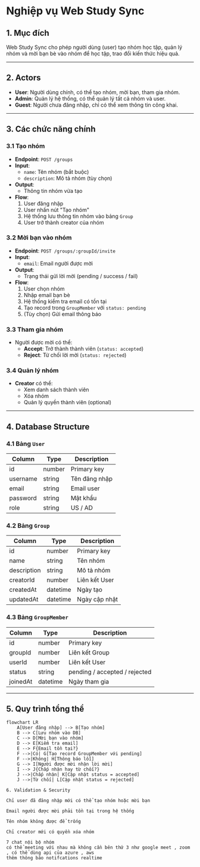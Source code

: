 # Nghiệp vụ Web Study Sync

## 1. Mục đích
Web Study Sync cho phép người dùng (user) tạo nhóm học tập, quản lý nhóm và mời bạn bè vào nhóm để học tập, trao đổi kiến thức hiệu quả.

---

## 2. Actors
- **User**: Người dùng chính, có thể tạo nhóm, mời bạn, tham gia nhóm.
- **Admin**: Quản lý hệ thống, có thể quản lý tất cả nhóm và user.
- **Guest**: Người chưa đăng nhập, chỉ có thể xem thông tin công khai.

---

## 3. Các chức năng chính

### 3.1 Tạo nhóm
- **Endpoint**: `POST /groups`
- **Input**:
  - `name`: Tên nhóm (bắt buộc)
  - `description`: Mô tả nhóm (tùy chọn)
- **Output**:
  - Thông tin nhóm vừa tạo
- **Flow**:
  1. User đăng nhập
  2. User nhấn nút "Tạo nhóm"
  3. Hệ thống lưu thông tin nhóm vào bảng `Group`
  4. User trở thành creator của nhóm

### 3.2 Mời bạn vào nhóm
- **Endpoint**: `POST /groups/:groupId/invite`
- **Input**:
  - `email`: Email người được mời
- **Output**:
  - Trạng thái gửi lời mời (pending / success / fail)
- **Flow**:
  1. User chọn nhóm
  2. Nhập email bạn bè
  3. Hệ thống kiểm tra email có tồn tại
  4. Tạo record trong `GroupMember` với `status: pending`
  5. (Tùy chọn) Gửi email thông báo

### 3.3 Tham gia nhóm
- Người được mời có thể:
  - **Accept**: Trở thành thành viên (`status: accepted`)
  - **Reject**: Từ chối lời mời (`status: rejected`)

### 3.4 Quản lý nhóm
- **Creator** có thể:
  - Xem danh sách thành viên
  - Xóa nhóm
  - Quản lý quyền thành viên (optional)

---

## 4. Database Structure

### 4.1 Bảng `User`
| Column     | Type     | Description               |
|------------|----------|---------------------------|
| id         | number   | Primary key               |
| username   | string   | Tên đăng nhập            |
| email      | string   | Email user               |
| password   | string   | Mật khẩu                 |
| role       | string   | US / AD                  |

### 4.2 Bảng `Group`
| Column       | Type     | Description               |
|--------------|----------|---------------------------|
| id           | number   | Primary key               |
| name         | string   | Tên nhóm                  |
| description  | string   | Mô tả nhóm                |
| creatorId    | number   | Liên kết User             |
| createdAt    | datetime | Ngày tạo                  |
| updatedAt    | datetime | Ngày cập nhật             |

### 4.3 Bảng `GroupMember`
| Column      | Type     | Description                   |
|-------------|----------|-------------------------------|
| id          | number   | Primary key                   |
| groupId     | number   | Liên kết Group                |
| userId      | number   | Liên kết User                 |
| status      | string   | pending / accepted / rejected |
| joinedAt    | datetime | Ngày tham gia                 |

---

## 5. Quy trình tổng thể
```mermaid
flowchart LR
    A[User đăng nhập] --> B[Tạo nhóm]
    B --> C[Lưu nhóm vào DB]
    C --> D[Mời bạn vào nhóm]
    D --> E[Kiểm tra email]
    E --> F{Email tồn tại?}
    F -->|Có| G[Tạo record GroupMember với pending]
    F -->|Không| H[Thông báo lỗi]
    G --> I[Người được mời nhận lời mời]
    I --> J{Chấp nhận hay từ chối?}
    J -->|Chấp nhận| K[Cập nhật status = accepted]
    J -->|Từ chối| L[Cập nhật status = rejected]

6. Validation & Security

Chỉ user đã đăng nhập mới có thể tạo nhóm hoặc mời bạn

Email người được mời phải tồn tại trong hệ thống

Tên nhóm không được để trống

Chỉ creator mới có quyền xóa nhóm

7 chat nội bộ nhóm 
có thể meeting với nhau mà không cần bên thứ 3 như google meet , zoom , có thể dùng api của azure , aws 
thêm thông báo notifcations realtime 